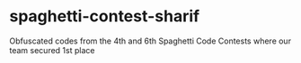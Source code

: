 # spaghetti-contest-sharif
Obfuscated codes from the 4th and 6th Spaghetti Code Contests where our team secured 1st place
